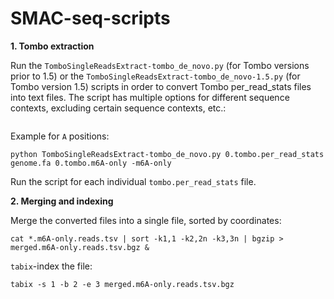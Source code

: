 # SMAC-seq-scripts

**1. Tombo extraction** 

Run the `TomboSingleReadsExtract-tombo_de_novo.py` (for Tombo versions prior to 1.5) or the `TomboSingleReadsExtract-tombo_de_novo-1.5.py` (for Tombo version 1.5) scripts in order to convert Tombo per_read_stats files into text files. The script has multiple options for different sequence contexts, excluding certain sequence contexts, etc.:

```python TomboSingleReadsExtract-tombo_de_novo-1.5.py tombo.per_read_stats genome.fa outfile_prefix [-m5C-only] [-m6A-only] [-CG-only] [-CG-CG-only] [-GC-only] [-m6A-CG-only] [-m6A-GC-only] [-m6A-GC-CG-only] [-doT] [-T-only] [-generic bases(comma-separated)] [-excludeContext string(,string2,string3,...,stringN) radius] [-excludeChr chr1[,chr2,...,chrN]] [-chrPrefix string]
```
Example for `A` positions:

```
python TomboSingleReadsExtract-tombo_de_novo.py 0.tombo.per_read_stats genome.fa 0.tombo.m6A-only -m6A-only
```

Run the script for each individual `tombo.per_read_stats` file.

**2. Merging and indexing** 

Merge  the converted files into a single file, sorted by coordinates:

```
cat *.m6A-only.reads.tsv | sort -k1,1 -k2,2n -k3,3n | bgzip > merged.m6A-only.reads.tsv.bgz &
```

`tabix`-index the file:

```
tabix -s 1 -b 2 -e 3 merged.m6A-only.reads.tsv.bgz
```
